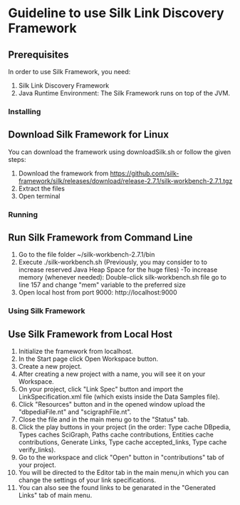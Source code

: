 #  Guideline to use Silk Link Discovery Framework 


## Prerequisites
In order to use Silk Framework, you need:

1. Silk Link Discovery Framework
2. Java Runtime Environment: The Silk Framework runs on top of the JVM. 


### Installing

Download Silk Framework for Linux 
---------------------------------
You can download the framework using downloadSilk.sh or follow the given steps:

1. Download the framework from https://github.com/silk-framework/silk/releases/download/release-2.7.1/silk-workbench-2.7.1.tgz
2. Extract the files 
3. Open terminal

### Running

Run Silk Framework from Command Line
----------------------------------------
1. Go to the file folder ~/silk-workbench-2.7.1/bin
2. Execute ./silk-workbench.sh (Previously, you may consider to to increase reserved Java Heap Space for the huge files)
	-To increase memory (whenever needed): Double-click silk-workbench.sh file go to line 157 and change "mem" variable to the preferred size
3. Open local host from port 9000: http://localhost:9000


### Using Silk Framework

Use Silk Framework from Local Host
----------------------------------------

1. Initialize the framework from localhost.
2. In the Start page click Open Workspace button.
3. Create a new project.
4. After creating a new project with a name, you will see it on your Workspace.
5. On your project, click "Link Spec" button and import the LinkSpecification.xml file (which exists inside the Data Samples file).
6. Click "Resources" button and in the opened window upload the "dbpediaFile.nt" and "scigraphFile.nt". 
7. Close the file and in the main menu go to the "Status" tab.
8. Click the play buttons in your project (in the order: Type cache DBpedia, Types caches SciGraph, Paths cache contributions, Entities cache contributions, Generate Links,  Type cache accepted_links, Type cache verify_links). 
9. Go to the workspace and click "Open" button in "contributions" tab of your project.
10. You will be directed to the Editor tab in the main menu,in which you can change the settings of  your link specifications. 
11. You can also see the found links to be genarated in the "Generated Links" tab of main menu.
